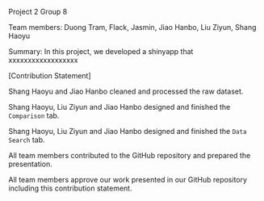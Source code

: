 Project 2 Group 8

Team members: Duong Tram, Flack, Jasmin, Jiao Hanbo, Liu Ziyun, Shang Haoyu

Summary: In this project, we developed a shinyapp that xxxxxxxxxxxxxxxxxx

[Contribution Statement] 

Shang Haoyu and Jiao Hanbo cleaned and processed the raw dataset.

Shang Haoyu, Liu Ziyun and Jiao Hanbo designed and finished the `Comparison` tab.

Shang Haoyu, Liu Ziyun and Jiao Hanbo designed and finished the `Data Search` tab.

All team members contributed to the GitHub repository and prepared the presentation. 

All team members approve our work presented in our GitHub repository including this contribution statement.